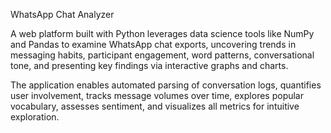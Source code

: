 WhatsApp Chat Analyzer

A web platform built with Python leverages data science tools like NumPy and Pandas to examine WhatsApp chat exports, uncovering trends in messaging habits, participant engagement, word patterns, conversational tone, and presenting key findings via interactive graphs and charts.

The application enables automated parsing of conversation logs, quantifies user involvement, tracks message volumes over time, explores popular vocabulary, assesses sentiment, and visualizes all metrics for intuitive exploration.
